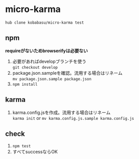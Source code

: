 # micro-karma

`hub clone kobabasu/micro-karma test`

## npm
**requireがないためbrowserifyは必要ない**

1. 必要があればdevelopブランチを使う  
   `git checkout develop`
1. package.json.sampleを確認。流用する場合はリネーム  
   `mv package.json.sample package.json`
1. `npm install`

## karma
1. karma.config.jsを作成。流用する場合はリネーム  
   `karma init` or `mv karma.config.js.sample karma.config.js`

## check
1. `npm test`
1. すべてsuccessならOK
